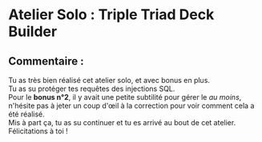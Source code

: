 # Atelier Solo : Triple Triad Deck Builder

## Commentaire :

Tu as très bien réalisé cet atelier solo, et avec bonus en plus.  
Tu as su protéger tes requêtes des injections SQL.  
Pour le __bonus n°2__, il y avait une petite subtilité pour gérer le _au moins_, n'hésite pas à jeter un coup d'œil à la correction pour voir comment cela a été réalisé.  
Mis à part ça, tu as su continuer et tu es arrivé au bout de cet atelier.  
Félicitations à toi !
